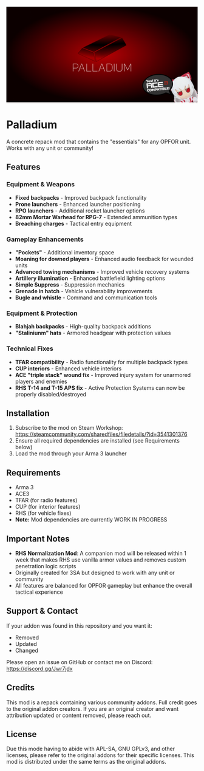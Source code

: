 ![Palladium Logo](/img/1024.png)

# Palladium

A concrete repack mod that contains the "essentials" for any OPFOR unit. Works with any unit or community!

## Features

### Equipment & Weapons
- **Fixed backpacks** - Improved backpack functionality
- **Prone launchers** - Enhanced launcher positioning
- **RPO launchers** - Additional rocket launcher options
- **82mm Mortar Warhead for RPG-7** - Extended ammunition types
- **Breaching charges** - Tactical entry equipment

### Gameplay Enhancements
- **"Pockets"** - Additional inventory space
- **Moaning for downed players** - Enhanced audio feedback for wounded units
- **Advanced towing mechanisms** - Improved vehicle recovery systems
- **Artillery illumination** - Enhanced battlefield lighting options
- **Simple Suppress** - Suppression mechanics
- **Grenade in hatch** - Vehicle vulnerability improvements
- **Bugle and whistle** - Command and communication tools

### Equipment & Protection
- **Blahjah backpacks** - High-quality backpack additions
- **"Staliniunm" hats** - Armored headgear with protection values

### Technical Fixes
- **TFAR compatibility** - Radio functionality for multiple backpack types
- **CUP interiors** - Enhanced vehicle interiors
- **ACE "triple stack" wound fix** - Improved injury system for unarmored players and enemies
- **RHS T-14 and T-15 APS fix** - Active Protection Systems can now be properly disabled/destroyed

## Installation

1. Subscribe to the mod on Steam Workshop: https://steamcommunity.com/sharedfiles/filedetails/?id=3541301376
2. Ensure all required dependencies are installed (see Requirements below)
3. Load the mod through your Arma 3 launcher

## Requirements

- Arma 3
- ACE3
- TFAR (for radio features)
- CUP (for interior features) 
- RHS (for vehicle fixes)
- **Note:** Mod dependencies are currently WORK IN PROGRESS

## Important Notes

- **RHS Normalization Mod**: A companion mod will be released within 1 week that makes RHS use vanilla armor values and removes custom penetration logic scripts
- Originally created for 3SA but designed to work with any unit or community
- All features are balanced for OPFOR gameplay but enhance the overall tactical experience

## Support & Contact

If your addon was found in this repository and you want it:
- Removed
- Updated  
- Changed

Please open an issue on GitHub or contact me on Discord: https://discord.gg/Jwr7jdx

## Credits

This mod is a repack containing various community addons. Full credit goes to the original addon creators. If you are an original creator and want attribution updated or content removed, please reach out.

## License

Due this mode having to abide with APL-SA, GNU GPLv3, and other licenses, please refer to the original addons for their specific licenses. This mod is distributed under the same terms as the original addons.
